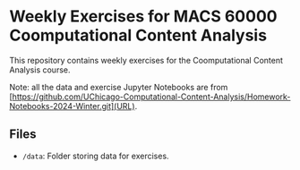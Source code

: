 # Weekly Exercises for MACS 60000 Coomputational Content Analysis
This repository contains weekly exercises for the Coomputational Content Analysis course.
 
Note: all the data and exercise Jupyter Notebooks are from [https://github.com/UChicago-Computational-Content-Analysis/Homework-Notebooks-2024-Winter.git](URL).

## Files
- `/data`: Folder storing data for exercises.
